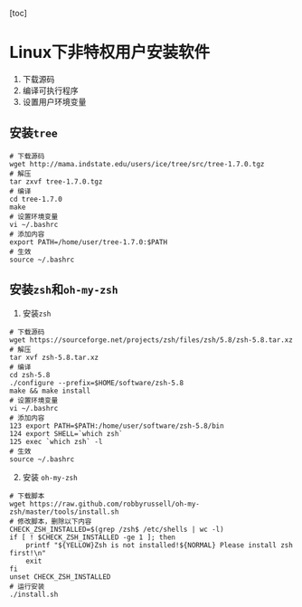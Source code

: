 [toc]

# Linux下非特权用户安装软件
1. 下载源码
2. 编译可执行程序
3. 设置用户环境变量

## 安装`tree`

```shell
# 下载源码
wget http://mama.indstate.edu/users/ice/tree/src/tree-1.7.0.tgz
# 解压
tar zxvf tree-1.7.0.tgz
# 编译
cd tree-1.7.0
make
# 设置环境变量
vi ~/.bashrc
# 添加内容
export PATH=/home/user/tree-1.7.0:$PATH
# 生效
source ~/.bashrc
```

## 安装`zsh`和`oh-my-zsh`
1. 安装`zsh`
```shell
# 下载源码
wget https://sourceforge.net/projects/zsh/files/zsh/5.8/zsh-5.8.tar.xz
# 解压
tar xvf zsh-5.8.tar.xz
# 编译
cd zsh-5.8
./configure --prefix=$HOME/software/zsh-5.8
make && make install
# 设置环境变量
vi ~/.bashrc
# 添加内容
123 export PATH=$PATH:/home/user/software/zsh-5.8/bin
124 export SHELL=`which zsh`
125 exec `which zsh` -l
# 生效
source ~/.bashrc
```
2. 安装 `oh-my-zsh`
```shell
# 下载脚本
wget https://raw.github.com/robbyrussell/oh-my-zsh/master/tools/install.sh
# 修改脚本，删除以下内容
CHECK_ZSH_INSTALLED=$(grep /zsh$ /etc/shells | wc -l)
if [ ! $CHECK_ZSH_INSTALLED -ge 1 ]; then
    printf "${YELLOW}Zsh is not installed!${NORMAL} Please install zsh first!\n"
    exit
fi
unset CHECK_ZSH_INSTALLED
# 运行安装
./install.sh
```